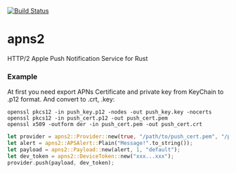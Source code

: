 [![Build Status](https://travis-ci.org/tkabit/apns2.svg?branch=master)](https://travis-ci.org/tkabit/apns2)
# apns2
HTTP/2 Apple Push Notification Service for Rust

### Example

At first you need export APNs Certificate and private key from KeyChain to .p12 format. And convert to .crt, .key:
```shell
openssl pkcs12 -in push_key.p12 -nodes -out push_key.key -nocerts
openssl pkcs12 -in push_cert.p12 -out push_cert.pem
openssl x509 -outform der -in push_cert.pem -out push_cert.crt
```

```rust
let provider = apns2::Provider::new(true, "/path/to/push_cert.pem", "/path/to/push_key.key");
let alert = apns2::APSAlert::Plain("Message!".to_string());
let payload = apns2::Payload::new(alert, 1, "default");
let dev_token = apns2::DeviceToken::new("xxx...xxx");
provider.push(payload, dev_token);
```
